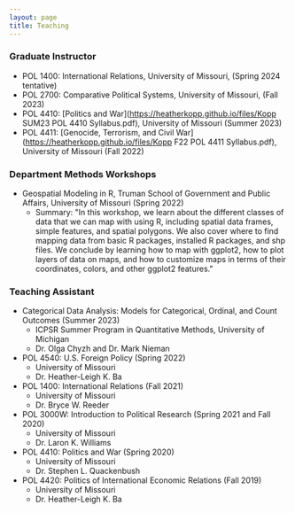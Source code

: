 ```yaml
---
layout: page
title: Teaching
---
```

### Graduate Instructor 
- POL 1400: International Relations, University of Missouri, (Spring 2024 tentative)
- POL 2700: Comparative Political Systems, University of Missouri, (Fall 2023) 
- POL 4410: [Politics and War](https://heatherkopp.github.io/files/Kopp SUM23 POL 4410 Syllabus.pdf), University of Missouri (Summer 2023)
- POL 4411: [Genocide, Terrorism, and Civil War](https://heatherkopp.github.io/files/Kopp F22 POL 4411 Syllabus.pdf), University of Missouri (Fall 2022)

### Department Methods Workshops
- Geospatial Modeling in R, Truman School of Government and Public Affairs, University of Missouri (Spring 2022)
    - Summary: "In this workshop, we learn about the different classes of data that we can map with using R, including spatial data frames, simple features, and spatial polygons. We also cover where to find mapping data from basic R packages, installed R packages, and shp files. We conclude by learning how to map with ggplot2, how to plot layers of data on maps, and how to customize maps in terms of their coordinates, colors, and other ggplot2 features."

### Teaching Assistant 
- Categorical Data Analysis: Models for Categorical, Ordinal, and Count Outcomes (Summer 2023)
    - ICPSR Summer Program in Quantitative Methods, University of Michigan
    - Dr. Olga Chyzh and Dr. Mark Nieman
- POL 4540: U.S. Foreign Policy (Spring 2022)
    - University of Missouri
    - Dr. Heather-Leigh K. Ba
- POL 1400: International Relations (Fall 2021)
    - University of Missouri
    - Dr. Bryce W. Reeder
- POL 3000W: Introduction to Political Research (Spring 2021 and Fall 2020)
    - University of Missouri
    - Dr. Laron K. Williams
- POL 4410: Politics and War (Spring 2020)
    - University of Missouri
    - Dr. Stephen L. Quackenbush
- POL 4420: Politics of International Economic Relations (Fall 2019)
    - University of Missouri
    - Dr. Heather-Leigh K. Ba

